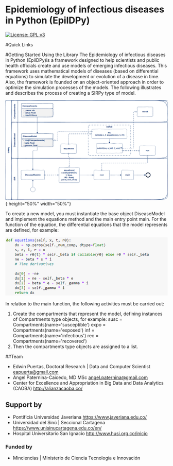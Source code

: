 Epidemiology of infectious diseases in Python (EpilDPy)
=======================================================
[![License: GPL v3](https://img.shields.io/badge/License-GPLv3-blue.svg)](https://www.gnu.org/licenses/gpl-3.0)

#Quick Links

#Getting Started Using the Library
The Epidemiology of infectious diseases in Python (EpilDPy)is a framework 
designed to help scientists and public health officials create and 
use models of emerging infectious diseases. This framework uses 
mathematical models of diseases (based on differential equations) 
to simulate the development or evolution of a disease in time. 
Also, the framework is founded on an object-oriented approach in 
order to optimize the simulation processes of the models. 
The following illustrates and describes the process of creating a 
SIRPy type of model.


![](./media/BPM_SIRPy.png){:height="50%" width="50%"}

To create a new model, you must instantiate the base object 
DiseaseModel and implement the equations method and the main 
entry point main. For the function of the equation, the differential 
equations that the model represents are defined, for example:

![](./media/equations.png)

In relation to the main function, the following activities must be carried out:
1.	Create the compartments that represent the model, defining instances of Compartments type objects, for example:
        susc = Compartments(name='susceptible')
        expo = Compartments(name='exposed')
        inf = Compartments(name='infectious')
        rec = Compartments(name='recovered')
2.	Then the compartments type objects are assigned to a list.



##Team

- Edwin Puertas, Doctoral Research | Data and Computer Scientist <eapuerta@gmail.com>
- Angel Paternina-Caicedo, MD MSc <angel.paternina@gmail.com> 
- Center for Excellence and Appropriation in Big Data and Data Analytics (CAOBA) <http://alianzacaoba.co/>

## Support by

- Pontificia Universidad Javeriana <https://www.javeriana.edu.co/>
- Universidad del Sinú | Seccional Cartagena <https://www.unisinucartagena.edu.co/en/>
- Hospital Universitario San Ignacio <http://www.husi.org.co/inicio>

### Funded by

- Minciencias | Ministerio de Ciencia Tecnología e Innovación